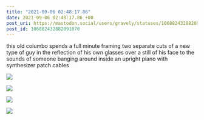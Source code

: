 ```yaml
---
title: "2021-09-06 02:48:17.86"
date: 2021-09-06 02:48:17.86 +00
post_uri: https://mastodon.social/users/gravely/statuses/106882432882091070
post_id: 106882432882091070
---
```

this old columbo spends a full minute framing two separate cuts of a new type of guy in the reflection of his own glasses over a still of his face to the sounds of someone banging around inside an upright piano with synthesizer patch cables


![](/images/106882432086976964.jpg)

![](/images/106882432310109512.jpg)

![](/images/106882432577734673.jpg)

![](/images/106882432825835516.jpg)

